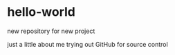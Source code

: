 # hello-world
new repository for new project

just a little about me
trying out GitHub for source control
